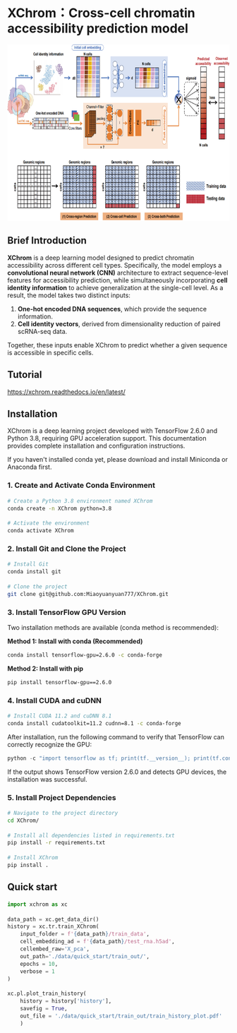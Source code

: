 # XChrom：Cross-cell chromatin accessibility prediction model

<div align=left><img width = '800' height ='400' src ="XChrom_pipeline.png"/></div>

## Brief Introduction

**XChrom** is a deep learning model designed to predict chromatin accessibility across different cell types. Specifically, the model employs a **convolutional neural network (CNN)** architecture to extract sequence-level features for accessibility prediction, while simultaneously incorporating **cell identity information** to achieve generalization at the single-cell level. As a result, the model takes two distinct inputs:  

1. **One-hot encoded DNA sequences**, which provide the sequence information.  
2. **Cell identity vectors**, derived from dimensionality reduction of paired scRNA-seq data.  

Together, these inputs enable XChrom to predict whether a given sequence is accessible in specific cells.  

## Tutorial

https://xchrom.readthedocs.io/en/latest/

## Installation

XChrom is a deep learning project developed with TensorFlow 2.6.0 and Python 3.8, requiring GPU acceleration support. This documentation provides complete installation and configuration instructions.

If you haven't installed conda yet, please download and install Miniconda or Anaconda first.

### 1. Create and Activate Conda Environment

```bash
# Create a Python 3.8 environment named XChrom
conda create -n XChrom python=3.8

# Activate the environment
conda activate XChrom
```

### 2. Install Git and Clone the Project

```bash
# Install Git
conda install git

# Clone the project
git clone git@github.com:Miaoyuanyuan777/XChrom.git
```

### 3. Install TensorFlow GPU Version

Two installation methods are available (conda method is recommended):

**Method 1: Install with conda (Recommended)**

```bash
conda install tensorflow-gpu=2.6.0 -c conda-forge
```

**Method 2: Install with pip**

```bash
pip install tensorflow-gpu==2.6.0
```

### 4. Install CUDA and cuDNN

```bash
# Install CUDA 11.2 and cuDNN 8.1
conda install cudatoolkit=11.2 cudnn=8.1 -c conda-forge
```

After installation, run the following command to verify that TensorFlow can correctly recognize the GPU:

```python
python -c "import tensorflow as tf; print(tf.__version__); print(tf.config.list_physical_devices('GPU'))"
```

If the output shows TensorFlow version 2.6.0 and detects GPU devices, the installation was successful.

### 5. Install Project Dependencies

```bash
# Navigate to the project directory
cd XChrom/

# Install all dependencies listed in requirements.txt
pip install -r requirements.txt

# Install XChrom
pip install .
```

## Quick start
```python
import xchrom as xc

data_path = xc.get_data_dir()
history = xc.tr.train_XChrom(
    input_folder = f'{data_path}/train_data',
    cell_embedding_ad = f'{data_path}/test_rna.h5ad',
    cellembed_raw='X_pca',
    out_path='./data/quick_start/train_out/',
    epochs = 10,
    verbose = 1
)

xc.pl.plot_train_history(
    history = history['history'],
    savefig = True,
    out_file = './data/quick_start/train_out/train_history_plot.pdf'
    )
```
